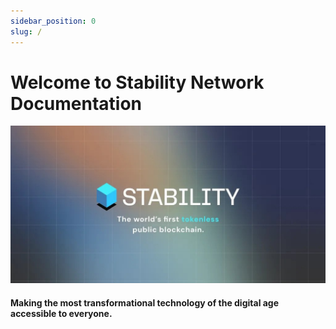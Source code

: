 ```yaml
---
sidebar_position: 0
slug: /
---
```


# Welcome to Stability Network Documentation

![social card for Stability](../static/img/stability-social.jpg)

#### Making the most transformational technology of the digital age accessible to everyone.
